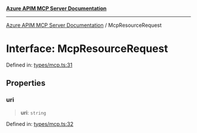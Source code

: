 [**Azure APIM MCP Server Documentation**](../README.md)

***

[Azure APIM MCP Server Documentation](../globals.md) / McpResourceRequest

# Interface: McpResourceRequest

Defined in: [types/mcp.ts:31](https://github.com/dviana78/test-mcp-repo/blob/main/src/types/mcp.ts#L31)

## Properties

### uri

> **uri**: `string`

Defined in: [types/mcp.ts:32](https://github.com/dviana78/test-mcp-repo/blob/main/src/types/mcp.ts#L32)
